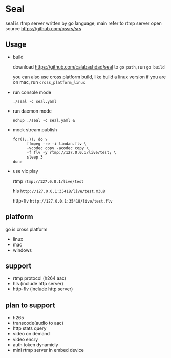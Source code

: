 # Seal

seal is rtmp server written by go language, main refer to rtmp server open source https://github.com/ossrs/srs

## Usage
* build

  download https://github.com/calabashdad/seal to ```go path```, run ```go build```

  you can also use cross platform build, like build a linux version if you are on mac, run ```cross_platform_linux```

* run console mode

  ```./seal -c seal.yaml```
* run daemon mode

  ```nohup ./seal -c seal.yaml &```
* mock stream publish
  
  <pre><code>for((;;)); do \
        ffmpeg -re -i lindan.flv \
        -vcodec copy -acodec copy \
        -f flv -y rtmp://127.0.0.1/live/test; \
	    sleep 3       
  done</code></pre> 

* use vlc play

  rtmp ```rtmp://127.0.0.1/live/test```

  hls  ```http://127.0.0.1:35418/live/test.m3u8```
  
  http-flv ```http://127.0.0.1:35418/live/test.flv```

## platform
  go is cross platform 
* linux
* mac
* windows

## support
* rtmp protocol (h264 aac)
* hls (include http server)
* http-flv (include http server)

## plan to support
* h265
* transcode(audio to aac)
* http stats query
* video on demand
* video encry
* auth token dynamicly
* mini rtmp server in embed device